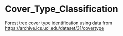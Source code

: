 # Cover_Type_Classification
Forest tree cover type identification using data from https://archive.ics.uci.edu/dataset/31/covertype
